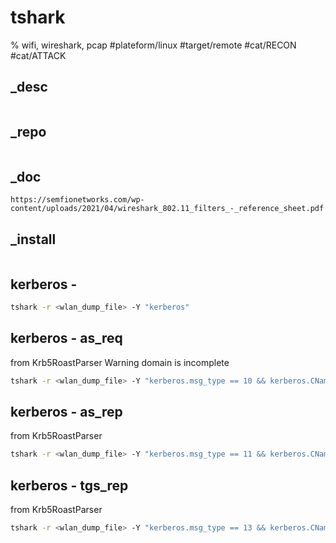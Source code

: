 # tshark
% wifi, wireshark, pcap
#plateform/linux #target/remote #cat/RECON #cat/ATTACK

## _desc
```
```

## _repo
```
```

## _doc
```
https://semfionetworks.com/wp-content/uploads/2021/04/wireshark_802.11_filters_-_reference_sheet.pdf
```

## _install
```
```

## kerberos - 
```bash
tshark -r <wlan_dump_file> -Y "kerberos"
```


## kerberos - as_req
from Krb5RoastParser 
Warning domain is incomplete
```bash
tshark -r <wlan_dump_file> -Y "kerberos.msg_type == 10 && kerberos.CNameString && kerberos.realm && kerberos.cipher" -T fields -e kerberos.CNameString -e kerberos.realm -e kerberos.cipher -E separator='$'
```

## kerberos - as_rep
from Krb5RoastParser 
```bash
tshark -r <wlan_dump_file> -Y "kerberos.msg_type == 11 && kerberos.CNameString && kerberos.realm && kerberos.cipher" -T fields -e kerberos.CNameString -e kerberos.realm -e kerberos.cipher -E separator='$'
```

## kerberos - tgs_rep
from Krb5RoastParser 
```bash
tshark -r <wlan_dump_file> -Y "kerberos.msg_type == 13 && kerberos.CNameString && kerberos.realm && kerberos.SNameString && kerberos.cipher" -T fields -e kerberos.CNameString -e kerberos.realm -e kerberos.SNameString -e kerberos.cipher -E separator='$'
```
